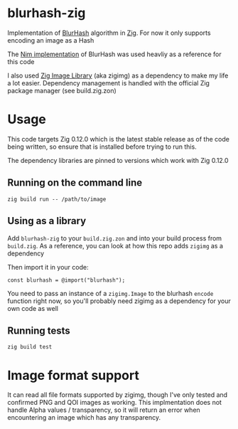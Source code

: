 # blurhash-zig
Implementation of [BlurHash](https://github.com/woltapp/blurhash) algorithm in [Zig](https://ziglang.org/). For now it only supports encoding an image as a Hash

The [Nim implementation](https://github.com/SolitudeSF/blurhash) of BlurHash was used heavliy as a reference for this code

I also used [Zig Image Library](https://github.com/zigimg/zigimg) (aka zigimg) as a dependency to make my life a lot easier. Dependency management is handled with the official Zig package manager (see build.zig.zon)

# Usage
This code targets Zig 0.12.0 which is the latest stable release as of the code being written, so ensure that is installed before trying to run this.

The dependency libraries are pinned to versions which work with Zig 0.12.0

## Running on the command line
```
zig build run -- /path/to/image
```

## Using as a library
Add `blurhash-zig` to your `build.zig.zon` and into your build process from `build.zig`. As a reference, you can look at how this repo adds `zigimg` as a dependency

Then import it in your code:
```zig
const blurhash = @import("blurhash");
```

You need to pass an instance of a `zigimg.Image` to the blurhash `encode` function right now, so you'll probably need zigimg as a dependency for your own code as well

## Running tests
```
zig build test
```

# Image format support
It can read all file formats supported by zigimg, though I've only tested and confirmed PNG and QOI images as working. This implmentation does not handle Alpha values / transparency, so it will return an error when encountering an image which has any transparency. 
